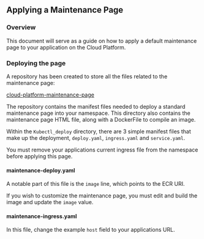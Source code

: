 ## Applying a Maintenance Page

### Overview

This document will serve as a guide on how to apply a default
maintenance page to your application on the Cloud Platform.

### Deploying the page

A repository has been created to store all the files related to the
maintenance page:

[cloud-platform-maintenance-page](https://github.com/ministryofjustice/cloud-platform-maintenance-page)

The repository contains the manifest files needed to deploy a
standard maintenance page into your namespace. This directory also
contains the maintenance page HTML file, along with a DockerFile
to compile an image.

Within the `Kubectl_deploy` directory, there are 3 simple manifest
files that make up the deployment, `deploy.yaml`, `ingress.yaml`
and `service.yaml`.

You must remove your applications current ingress file from the
namespace before applying this page.

#### maintenance-deploy.yaml

A notable part of this file is the `image` line, which points to
the ECR URI.

If you wish to customize the maintenance page, you must edit and
build the image and update the `image` value.

#### maintenance-ingress.yaml

In this file, change the example `host` field to your applications
URL.
